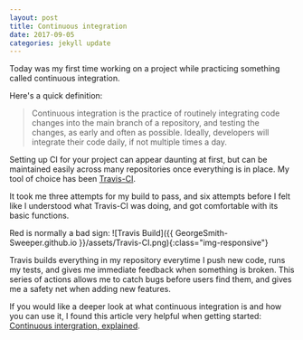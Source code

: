 ```yaml
---
layout: post
title: Continuous integration
date: 2017-09-05
categories: jekyll update
---
```


Today was my first time working on a project while practicing something called continuous integration.

Here's a quick definition:
>Continuous integration is the practice of routinely integrating code changes into the main branch of a repository, and testing the changes, as early and often as possible. Ideally, developers will integrate their code daily, if not multiple times a day.

Setting up CI for your project can appear daunting at first, but can be maintained easily across many repositories once everything is in place. My tool of choice has been [Travis-CI](travis-ci.org). 

It took me three attempts for my build to pass, and six attempts before I felt like I understood what Travis-CI was doing, and got comfortable with its basic functions.

Red is normally a bad sign:
![Travis Build]({{ GeorgeSmith-Sweeper.github.io }}/assets/Travis-CI.png){:class="img-responsive"}

Travis builds everything in my repository everytime I push new code, runs my tests, and gives me immediate feedback when something is broken. This series of actions allows me to catch bugs before users find them, and gives me a safety net when adding new features.

If you would like a deeper look at what continuous integration is and how you can use it, I found this article very helpful when getting started: [Continuous intergration, explained](https://www.atlassian.com/continuous-delivery/continuous-integration-intro).
